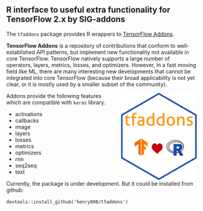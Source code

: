 
## R interface to useful extra functionality for TensorFlow 2.x by SIG-addons


The `tfaddons` package provides R wrappers to [TensorFlow Addons](https://www.tensorflow.org/addons).

__TensorFlow Addons__ is a repository of contributions that conform to well-established API patterns, but implement new functionality not available in core TensorFlow. TensorFlow natively supports a large number of operators, layers, metrics, losses, and optimizers. However, in a fast moving field like ML, there are many interesting new developments that cannot be integrated into core TensorFlow (because their broad applicability is not yet clear, or it is mostly used by a smaller subset of the community).

<img src="images/tfaddons.png" width=200 align=right style="margin-left: 15px;" alt="Keras Tuner"/>

Addons provide the following features which are compatible with ```keras``` library.

- activations
- callbacks
- image
- layers
- losses
- metrics
- optimizers
- rnn
- seq2seq
- text

Currently, the package is under development. But it could be installed from github:

```
devtools::install_github('henry090/tfaddons')

```





